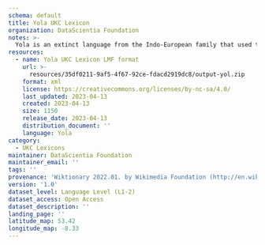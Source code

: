 ```yaml
---
schema: default
title: Yola UKC Lexicon
organization: DataScientia Foundation
notes: >-
  Yola is an extinct language from the Indo-European family that used to be spoken in Eurasia. The UKC Lexicon of Yola is represented as a lexico-semantic network. It consists of words, word senses, synsets, as well as sense-level and synset-level relationships
resources:
  - name: Yola UKC Lexicon LMF format
    url: >-
      resources/35df0211-9af5-4f67-92ce-fdacd2919dc8/output-yol.zip
    format: xml
    license: https://creativecommons.org/licenses/by-nc-sa/4.0/
    last_updated: 2023-04-13
    created: 2023-04-13
    size: 1150
    release_date: 2023-04-13
    distribution_document: ''
    language: Yola
category:
  - UKC Lexicons
maintainer: DataScientia Foundation
maintainer_email: ''
tags: ''
provenance: 'Wiktionary 2022.01. by Wikimedia Foundation (http://en.wiktionary.org); CogNet 2.1 by Khuyagbaatar Batsuren, National University of Mongolia (http://cognet.ukc.disi.unitn.it); Princeton WordNet 2.1 by Princeton University (https://wordnet.princeton.edu)'
version: '1.0'
dataset_level: Language Level (L1-2)
dataset_access: Open Access
dataset_description: ''
landing_page: ''
latitude_map: 53.42
longitude_map: -8.33
---
```

